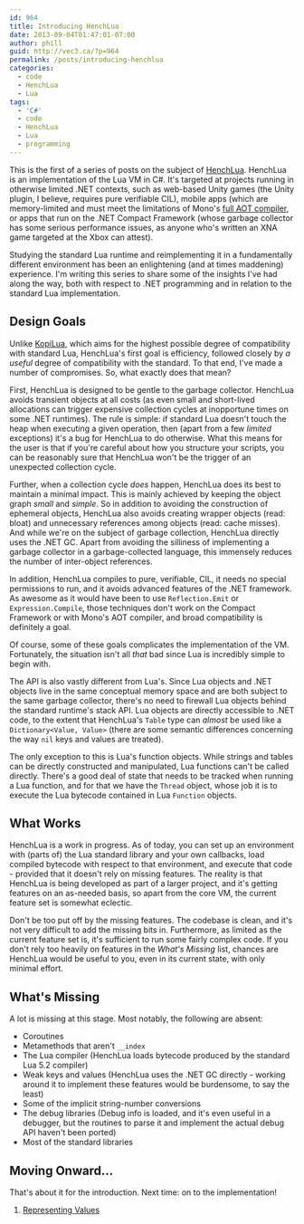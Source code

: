 ```yaml
---
id: 964
title: Introducing HenchLua
date: 2013-09-04T01:47:01-07:00
author: phill
guid: http://vec3.ca/?p=964
permalink: /posts/introducing-henchlua
categories:
  - code
  - HenchLua
  - Lua
tags:
  - 'C#'
  - code
  - HenchLua
  - Lua
  - programming
---
```

This is the first of a series of posts on the subject of [HenchLua](https://github.com/henchmeninteractive/HenchLua). HenchLua is an implementation of the Lua VM in C#. It's targeted at projects running in otherwise limited .NET contexts, such as web-based Unity games (the Unity plugin, I believe, requires pure verifiable CIL), mobile apps (which are memory-limited and must meet the limitations of Mono's [full AOT compiler](http://www.mono-project.com/AOT), or apps that run on the .NET Compact Framework (whose garbage collector has some serious performance issues, as anyone who's written an XNA game targeted at the Xbox can attest).

Studying the standard Lua runtime and reimplementing it in a fundamentally different environment has been an enlightening (and at times maddening) experience. I'm writing this series to share some of the insights I've had along the way, both with respect to .NET programming and in relation to the standard Lua implementation.

## Design Goals

Unlike [KopiLua](https://github.com/NLua/KopiLua), which aims for the highest possible degree of compatibility with standard Lua, HenchLua's first goal is efficiency, followed closely by _a useful_ degree of compatibility with the standard. To that end, I've made a number of compromises. So, what exactly does that mean?

First, HenchLua is designed to be gentle to the garbage collector. HenchLua avoids transient objects at all costs (as even small and short-lived allocations can trigger expensive collection cycles at inopportune times on some .NET runtimes). The rule is simple: if standard Lua doesn't touch the heap when executing a given operation, then (apart from a few _limited_ exceptions) it's a bug for HenchLua to do otherwise. What this means for the user is that if you're careful about how you structure your scripts, you can be reasonably sure that HenchLua won't be the trigger of an unexpected collection cycle.

Further, when a collection cycle _does_ happen, HenchLua does its best to maintain a minimal impact. This is mainly achieved by keeping the object graph _small_ and _simple_. So in addition to avoiding the construction of ephemeral objects, HenchLua also avoids creating wrapper objects (read: bloat) and unnecessary references among objects (read: cache misses). And while we're on the subject of garbage collection, HenchLua directly uses the .NET GC. Apart from avoiding the silliness of implementing a garbage collector in a garbage-collected language, this immensely reduces the number of inter-object references.

In addition, HenchLua compiles to pure, verifiable, CIL, it needs no special permissions to run, and it avoids advanced features of the .NET framework. As awesome as it would have been to use `Reflection.Emit` or `Expression.Compile`, those techniques don't work on the Compact Framework or with Mono's AOT compiler, and broad compatibility is definitely a goal.

Of course, some of these goals complicates the implementation of the VM. Fortunately, the situation isn't all _that_ bad since Lua is incredibly simple to begin with.

The API is also vastly different from Lua's. Since Lua objects and .NET objects live in the same conceptual memory space and are both subject to the same garbage collector, there's no need to firewall Lua objects behind the standard runtime's stack API. Lua objects are directly accessible to .NET code, to the extent that HenchLua's `Table` type can _almost_ be used like a `Dictionary<Value, Value>` (there are some semantic differences concerning the way `nil` keys and values are treated).

The only exception to this is Lua's function objects. While strings and tables can be directly constructed and manipulated, Lua functions can't be called directly. There's a good deal of state that needs to be tracked when running a Lua function, and for that we have the `Thread` object, whose job it is to execute the Lua bytecode contained in Lua `Function` objects.

## What Works

HenchLua is a work in progress. As of today, you can set up an environment with (parts of) the Lua standard library and your own callbacks, load compiled bytecode with respect to that environment, and execute that code - provided that it doesn't rely on missing features. The reality is that HenchLua is being developed as part of a larger project, and it's getting features on an as-needed basis, so apart from the core VM, the current feature set is somewhat eclectic.

Don't be too put off by the missing features. The codebase is clean, and it's not very difficult to add the missing bits in. Furthermore, as limited as the current feature set is, it's sufficient to run some fairly complex code. If you don't rely too heavily on features in the _What's Missing_ list, chances are HenchLua would be useful to you, even in its current state, with only minimal effort.

## What's Missing

A lot is missing at this stage. Most notably, the following are absent:

  * Coroutines
  * Metamethods that aren't `__index`
  * The Lua compiler (HenchLua loads bytecode produced by the standard Lua 5.2 compiler)
  * Weak keys and values (HenchLua uses the .NET GC directly - working around it to implement these features would be burdensome, to say the least)
  * Some of the implicit string-number conversions
  * The debug libraries (Debug info is loaded, and it's even useful in a debugger, but the routines to parse it and implement the actual debug API haven't been ported)
  * Most of the standard libraries

## Moving Onward...

That's about it for the introduction. Next time: on to the implementation!

  1. [Representing Values](/posts/henchlua-representing-values/)